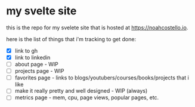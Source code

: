 # my svelte site

this is the repo for my svelete site that is hosted at https://noahcostello.io.

here is the list of things that i'm tracking to get done:
- [x] link to gh
- [x] link to linkedin
- [ ] about page - WIP
- [ ] projects page - WIP
- [ ] favorites page - links to blogs/youtubers/courses/books/projects that i like
- [ ] make it really pretty and well designed - WIP (always)
- [ ] metrics page - mem, cpu, page views, popular pages, etc.
